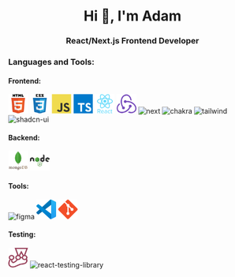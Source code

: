 <h1 align="center">Hi 👋, I'm Adam</h1>

<h3 align="center">React/Next.js Frontend Developer</h3>

<h3 align="left">Languages and Tools:</h3>
<h4 align="left">Frontend:</h4>
<p> 
  <img src="https://raw.githubusercontent.com/devicons/devicon/master/icons/html5/html5-original-wordmark.svg" alt="html5" width="40" height="40"/> 
  <img src="https://raw.githubusercontent.com/devicons/devicon/master/icons/css3/css3-original-wordmark.svg" alt="css3" width="40" height="40"/> 
  <img src="https://raw.githubusercontent.com/devicons/devicon/master/icons/javascript/javascript-original.svg" alt="javascript" width="40" height="40"/> 
  <img src="https://raw.githubusercontent.com/devicons/devicon/master/icons/typescript/typescript-original.svg" alt="typescript" width="40" height="40"/>
  <img src="https://raw.githubusercontent.com/devicons/devicon/master/icons/react/react-original-wordmark.svg" alt="react" width="40" height="40"/>  
  <img src="https://raw.githubusercontent.com/devicons/devicon/master/icons/redux/redux-original.svg" alt="redux" width="40" height="40"/>
  <img src="https://github.com/user-attachments/assets/9b28a281-b468-4502-bf14-4d3094823cf0" alt="next" width="40" height="40"/>
  <img src="https://github.com/user-attachments/assets/61520d9c-23ca-42fe-97d8-ce482b1097e2" alt="chakra" width="40" height="40"/>
   <img src="https://github.com/user-attachments/assets/b9753d84-4ca4-403b-a3c1-008dab23a826" alt="tailwind" height="40"/>
  <img src="https://github.com/user-attachments/assets/425fc8e1-8524-4fe6-a450-589c52b0dedc" alt="shadcn-ui" height="40"/>
</p>
<h4 align="left">Backend:</h4>
<p>    
  <img src="https://raw.githubusercontent.com/devicons/devicon/master/icons/mongodb/mongodb-original-wordmark.svg" alt="mongodb" width="40" height="40"/> 
  <img src="https://raw.githubusercontent.com/devicons/devicon/master/icons/nodejs/nodejs-original-wordmark.svg" alt="nodejs" width="40" height="40"/>   
</p>
<h4 align="left">Tools:</h4>
<p>
  <img src="https://www.vectorlogo.zone/logos/figma/figma-icon.svg" alt="figma" width="40" height="40"/>
  <img src="https://raw.githubusercontent.com/devicons/devicon/master/icons/vscode/vscode-original.svg" alt="vscode" width="40" height="40"/> 
  <img src="https://raw.githubusercontent.com/devicons/devicon/master/icons/git/git-original.svg" alt="git" width="40" height="40"/> 
</p>
<h4 align="left">Testing:</h4>
<div>
  <img src="https://raw.githubusercontent.com/devicons/devicon/master/icons/jest/jest-plain.svg" alt="jest" width="40" height="40"/>
  <img src="https://github.com/user-attachments/assets/e045950e-9f44-4f21-820b-d39810c5a153" alt="react-testing-library" width="40" height="40"/>
</div>








